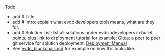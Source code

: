 Todo

- add # Title
- add # Intro: explain what evdc developers tools means, what are they for.
- add # Solution List: list all solutions under evdc odevelopers in bullet points, plus link to deployment tutorial
    for example: 
     Gitea: a peer to peer  git service for solution deployment. [Deployment Manual](evdc_gitea)
- See [evdc_blockchain.md](evdc_blockchain) for example on how this looks like.
